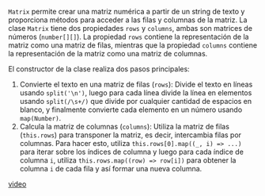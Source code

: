  `Matrix` permite crear una matriz numérica a partir de un string de texto y proporciona métodos para acceder a las filas y columnas de la matriz.
La clase `Matrix` tiene dos propiedades `rows` y `columns`, ambas son matrices de números (`number[][]`). La propiedad `rows` contiene la representación de la matriz como una matriz de filas, mientras que la propiedad `columns` contiene la representación de la matriz como una matriz de columnas.

El constructor de la clase realiza dos pasos principales:

1. Convierte el texto en una matriz de filas (`rows`): Divide el texto en líneas usando `split('\n')`, luego para cada línea divide la línea en elementos usando `split(/\s+/)` que divide por cualquier cantidad de espacios en blanco, y finalmente convierte cada elemento en un número usando `map(Number)`.
2. Calcula la matriz de columnas (`columns`): Utiliza la matriz de filas (`this.rows`) para transponer la matriz, es decir, intercambia filas por columnas. Para hacer esto, utiliza `this.rows[0].map((_, i) => ...)` para iterar sobre los índices de columna y luego para cada índice de columna `i`, utiliza `this.rows.map((row) => row[i])` para obtener la columna `i` de cada fila y así formar una nueva columna.

[video](https://youtu.be/g7rhzpw5M98)